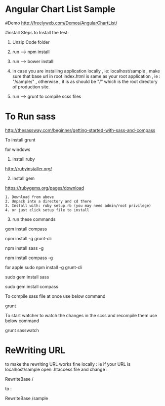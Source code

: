 # Angular Chart List Sample

#Demo
http://freelyweb.com/Demos/AngularChartList/

#install
Steps to Install the test:<br>
1. Unzip Code folder

2. run --> npm install

3. run --> bower install

4. in case you are installing application locally , ie: localhost/sample , make sure that base url in root index.html is same as your root application , ie : "/sample/" , otherwise , it is as should be "/" which is the root directory of production site.

5. run --> grunt 
to compile scss files

# To Run sass

http://thesassway.com/beginner/getting-started-with-sass-and-compass

To install grunt

for windows
1. install ruby

http://rubyinstaller.org/

2. install gem

https://rubygems.org/pages/download 

	1. Download from above
	2. Unpack into a directory and cd there
	3. Install with: ruby setup.rb (you may need admin/root privilege)
	4. or just click setup file to install

3. run these commands

gem install compass

npm install -g grunt-cli

npm install sass -g

npm install compass -g

for apple
sudo npm install -g grunt-cli

sudo gem install sass

sudo gem install compass


To compile sass file at once use below command 

grunt

To start watcher to watch the changes in the scss and recompile them use below command

grunt sasswatch

# ReWriting URL

to make the rewriting URL works fine locally : ie if your URL is localhost/sample open .htaccess file and change :

RewriteBase / 

to : 

RewriteBase /sample



